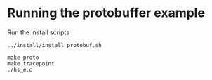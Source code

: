# Running the protobuffer example


Run the install scripts 

```
../install/install_protobuf.sh
```

```
make proto
make tracepoint
./hs_e.o
```